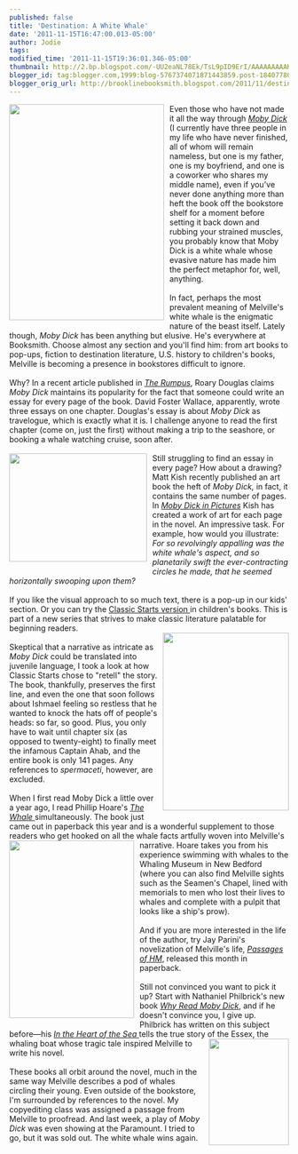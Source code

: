 ```yaml
---
published: false
title: 'Destination: A White Whale'
date: '2011-11-15T16:47:00.013-05:00'
author: Jodie
tags: 
modified_time: '2011-11-15T19:36:01.346-05:00'
thumbnail: http://2.bp.blogspot.com/-UU2eaNL78Ek/TsL9pID9ErI/AAAAAAAAAKo/1WoIjBr9AJQ/s72-c/mobydick.jpg
blogger_id: tag:blogger.com,1999:blog-5767374071871443859.post-184077802275670683
blogger_orig_url: http://brooklinebooksmith.blogspot.com/2011/11/destination-white-whale.html
---
```


<a href="http://2.bp.blogspot.com/-UU2eaNL78Ek/TsL9pID9ErI/AAAAAAAAAKo/1WoIjBr9AJQ/s1600/mobydick.jpg"><img style="MARGIN: 0px 10px 10px 0px; WIDTH: 279px; FLOAT: left; HEIGHT: 389px; CURSOR: hand" id="BLOGGER_PHOTO_ID_5675377363420779186" border="0" alt="" src="http://2.bp.blogspot.com/-UU2eaNL78Ek/TsL9pID9ErI/AAAAAAAAAKo/1WoIjBr9AJQ/s320/mobydick.jpg" /></a> Even those who have not made it all the way through <a href="http://www.brooklinebooksmith-shop.com/book/9780553213119"><em>Moby Dick</em> </a>(I currently have three people in my life who have never finished, all of whom will remain nameless, but one is my father, one is my boyfriend, and one is a coworker who shares my middle name), even if you've never done anything more than heft the book off the bookstore shelf for a moment before setting it back down and rubbing your strained muscles, you probably know that Moby Dick is a white whale whose evasive nature has made him the perfect metaphor for, well, anything.<br /><br />In fact, perhaps the most prevalent meaning of Melville's white whale is the enigmatic nature of the beast itself. Lately though, <em>Moby Dick</em> has been anything but elusive. He's everywhere at Booksmith. Choose almost any section and you'll find him: from art books to pop-ups, fiction to destination literature, U.S. history to children's books, Melville is becoming a presence in bookstores difficult to ignore.<br /><br />Why? In a recent article published in <em><a href="http://therumpus.net/2011/11/the-latin-american-travelers-guide-in-moby-dick/">The Rumpus</a></em>, Roary Douglas claims <em>Moby Dick</em> maintains its popularity for the fact that someone could write an essay for every page of the book. David Foster Wallace, apparently, wrote three essays on one chapter. Douglas's essay is about <em>Moby Dick</em> as travelogue, which is exactly what it is. I challenge anyone to read the first chapter (come on, just the first) without making a trip to the seashore, or booking a whale watching cruise, soon after.<br /><br /><a onblur="try {parent.deselectBloggerImageGracefully();} catch(e) {}" href="http://2.bp.blogspot.com/-GZ5nfSieO_o/TsLfNxLOjCI/AAAAAAAAAKc/jAOLdcF8xfQ/s1600/moby-dick-in-pictures1.jpg"><img style="MARGIN: 0px 10px 10px 0px; WIDTH: 248px; FLOAT: left; HEIGHT: 195px; CURSOR: pointer" id="BLOGGER_PHOTO_ID_5675343908071967778" border="0" alt="" src="http://2.bp.blogspot.com/-GZ5nfSieO_o/TsLfNxLOjCI/AAAAAAAAAKc/jAOLdcF8xfQ/s320/moby-dick-in-pictures1.jpg" /></a>Still struggling to find an essay in every page? How about a drawing? Matt Kish recently published an art book the heft of <em>Moby Dick,</em> in fact, it contains the same number of pages. In <em><a href="http://www.brooklinebooksmith-shop.com/book/9781935639138">Moby Dick in Pictures</a></em> Kish has created a work of art for each page in the novel. An impressive task. For example, how would you illustrate: <em>For so revolvingly appalling was the white whale's aspect, and so planetarily swift the ever-contracting circles he made, that he seemed horizontally swooping upon them?<br /></em><br />If you like the visual approach to so much text, there is a pop-up in our kids' section. Or you can try the <a href="http://www.brooklinebooksmith-shop.com/book/9781402766442">Classic Starts version </a>in children's books. This is part of a new series that strives to make classic literature palatable for beginning readers.<br /><a onblur="try {parent.deselectBloggerImageGracefully();} catch(e) {}" href="http://4.bp.blogspot.com/-fPm0FsKw7bo/TsLee5AUG-I/AAAAAAAAAJs/8u06lAwFnE0/s1600/the-captain-from-moby-dick.jpg"><img style="MARGIN: 0px 0px 10px 10px; WIDTH: 227px; FLOAT: right; HEIGHT: 320px; CURSOR: pointer" id="BLOGGER_PHOTO_ID_5675343102719826914" border="0" alt="" src="http://4.bp.blogspot.com/-fPm0FsKw7bo/TsLee5AUG-I/AAAAAAAAAJs/8u06lAwFnE0/s320/the-captain-from-moby-dick.jpg" /></a><br />Skeptical that a narrative as intricate as <em>Moby Dick</em> could be translated into juvenile language, I took a look at how Classic Starts chose to "retell" the story. The book, thankfully, preserves the first line, and even the one that soon follows about Ishmael feeling so restless that he wanted to knock the hats off of people's heads: so far, so good. Plus, you only have to wait until chapter six (as opposed to twenty-eight) to finally meet the infamous Captain Ahab, and the entire book is only 141 pages. Any references to <em>spermaceti</em>, however, are excluded.<br /><br />When I first read Moby Dick a little over a year ago, I read Phillip Hoare's <a href="http://www.brooklinebooksmith-shop.com/book/9780061976209"><em>The Whale</em> </a>simultaneously. The book just came out in paperback this year and is a wonderful supplement to those readers who get hooked on all the whale facts artfully woven into Melville's narrative. Hoare takes you <a onblur="try {parent.deselectBloggerImageGracefully();} catch(e) {}" href="http://3.bp.blogspot.com/-jGGtJ-pGvIE/TsLe4XO5VlI/AAAAAAAAAKQ/Id856QaziBI/s1600/thumbs_2606-moby-dick-rises.jpg"><img style="MARGIN: 0px 10px 10px 0px; WIDTH: 225px; FLOAT: left; HEIGHT: 320px; CURSOR: pointer" id="BLOGGER_PHOTO_ID_5675343540330780242" border="0" alt="" src="http://3.bp.blogspot.com/-jGGtJ-pGvIE/TsLe4XO5VlI/AAAAAAAAAKQ/Id856QaziBI/s320/thumbs_2606-moby-dick-rises.jpg" /></a>from his experience swimming with whales to the Whaling Museum in New Bedford (where you can also find Melville sights such as the Seamen's Chapel, lined with memorials to men who lost their lives to whales and complete with a pulpit that looks like a ship's prow).<br /><br />And if you are more interested in the life of the author, try Jay Parini's novelization of Melville's life, <em><a href="http://www.brooklinebooksmith-shop.com/book/9780307386199">Passages of HM</a></em>, released this month in paperback.<br /><br />Still not convinced you want to pick it up? Start with Nathaniel Philbrick's new book <em><a href="http://www.brooklinebooksmith-shop.com/book/9780670022991">Why Read Moby Dick</a></em>, and if he doesn't convince you, I give up. Philbrick has written on this subject before—his <a href="http://www.brooklinebooksmith-shop.com/book/9780141001821"><em>In the</em> <em>Heart of the Sea</em> </a>tells the true story of the <a href="http://3.bp.blogspot.com/-PwyFPMT0BOo/TsL-zfaZ04I/AAAAAAAAAK0/C_o5csCRKB4/s1600/Why-Read-Moby-Dick-by-Nathaniel-Philbrick-197x290.jpg"><img style="MARGIN: 0px 0px 10px 10px; WIDTH: 144px; FLOAT: right; HEIGHT: 192px; CURSOR: hand" id="BLOGGER_PHOTO_ID_5675378640999273346" border="0" alt="" src="http://3.bp.blogspot.com/-PwyFPMT0BOo/TsL-zfaZ04I/AAAAAAAAAK0/C_o5csCRKB4/s320/Why-Read-Moby-Dick-by-Nathaniel-Philbrick-197x290.jpg" /></a>Essex, the whaling boat whose tragic tale inspired Melville to write his novel.<br /><br />These books all orbit around the novel, much in the same way Melville describes a pod of whales circling their young. Even outside of the bookstore, I'm surrounded by references to the novel. My copyediting class was assigned a passage from Melville to proofread. And last week, a play of <em>Moby Dick</em> was even showing at the Paramount. I tried to go, but it was sold out. The white whale wins again.